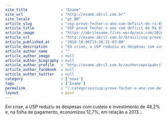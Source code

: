 ```yaml
---
site_title               : "Exame"
site_url                 : "http://exame.abril.com.br"
site_locale              : "pt_BR"
article_slug             : "usp-preve-fechar-o-ano-com-deficit-de-rs-659-9-milhoes"
article_title            : "USP prevê fechar o ano com déficit de R$ 659,9 milhões"
article_image            : "https://abrilexame.files.wordpress.com/2016/10/size_960_16_9_campus-usp-ribeirao-preto.jpg?quality=70&strip=all&w=960"
article_url              : "http://exame.abril.com.br/brasil/usp-preve-fechar-o-ano-com-deficit-de-r-659-9-milhoes/"
article_published_at     : "2016-10-06T15:26:21-03:00"
article_description      : "Em crise, a USP reduziu as despesas com custeio e investimento de 48,2% e, na folha de pagamento, economizou 12,7%, em relação a 2013..."
article_author_name      : ""
article_author_image     : null
article_author_biography : null
article_author_profile   : "http://exame.abril.com.br/author/wpvipabril/"
article_author_facebook  : null
article_author_twitter   : null
category                 : ['news']
tags                     : ['Exame']
permalink                : "/:categories/usp-preve-fechar-o-ano-com-deficit-de-rs-659-9-milhoes/"
layout                   : post
---
```


Em crise, a USP reduziu as despesas com custeio e investimento de 48,2% e, na folha de pagamento, economizou 12,7%, em relação a 2013...
